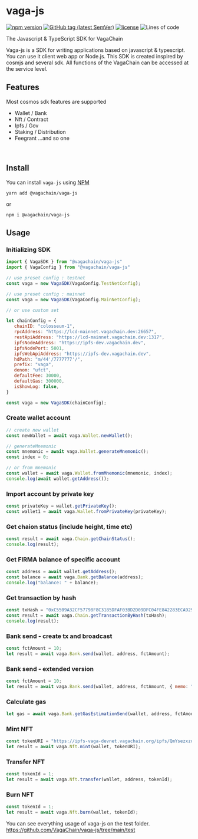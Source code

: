 # vaga-js

[![npm version](https://badge.fury.io/js/%40vagachain%2Fvaga-js.svg)](https://badge.fury.io/js/%40vagachain%2Fvaga-js)
[![GitHub tag (latest SemVer)](https://img.shields.io/github/v/tag/vagachain/vaga-js)](https://github.com/vagachain/vaga-js/releases)
[![license](https://img.shields.io/badge/License-MIT-blue.svg)](https://github.com/vagachain/vaga-js/blob/master/LICENSE)
![Lines of code](https://img.shields.io/tokei/lines/github/vagachain/vaga-js)

The Javascript & TypeScript SDK for VagaChain

Vaga-js is a SDK for writing applications based on javascript & typescript. You can use it client web app or Node.js. This SDK is created inspired by cosmjs and several sdk. All functions of the VagaChain can be accessed at the service level.

## Features
 Most cosmos sdk features are supported
- Wallet / Bank
- Nft / Contract
- Ipfs / Gov
- Staking / Distribution
- Feegrant ...and so one

</br>


## Install
You can install `vaga-js` using [NPM](https://www.npmjs.com/package/@vagachain/vaga-js)
```
yarn add @vagachain/vaga-js
```
or
```
npm i @vagachain/vaga-js
```

## Usage
### Initializing SDK
```js
import { VagaSDK } from "@vagachain/vaga-js"
import { VagaConfig } from "@vagachain/vaga-js"

// use preset config : testnet
const vaga = new VagaSDK(VagaConfig.TestNetConfig);

// use preset config : mainnet
const vaga = new VagaSDK(VagaConfig.MainNetConfig);

// or use custom set

let chainConfig = {
   chainID: "colosseum-1",
   rpcAddress: "https://lcd-mainnet.vagachain.dev:26657",
   restApiAddress: "https://lcd-mainnet.vagachain.dev:1317",
   ipfsNodeAddress: "https://ipfs-dev.vagachain.dev",
   ipfsNodePort: 5001,
   ipfsWebApiAddress: "https://ipfs-dev.vagachain.dev",
   hdPath: "m/44'/7777777'/",
   prefix: "vaga",
   denom: "ufct",
   defaultFee: 30000,
   defaultGas: 300000,
   isShowLog: false,
}

const vaga = new VagaSDK(chainConfig);

```

### Create wallet account
```js
// create new wallet
const newWallet = await vaga.Wallet.newWallet();

// generateMnemonic
const mnemonic = await vaga.Wallet.generateMnemonic();
const index = 0;

// or from mnemonic
const wallet = await vaga.Wallet.fromMnemonic(mnemonic, index);
console.log(await wallet.getAddress());
```

### Import account by private key
```js
const privateKey = wallet.getPrivateKey();
const wallet1 = await vaga.Wallet.fromPrivateKey(privateKey);
```

### Get chaion status (include height, time etc)
```js
const result = await vaga.Chain.getChainStatus();
console.log(result);
```

### Get FIRMA balance of specific account
```js
const address = await wallet.getAddress();
const balance = await vaga.Bank.getBalance(address);
console.log("balance: " + balance);
```

### Get transaction by hash
```js
const txHash = "0xC5509A32CF57798F8C3185DFAF03BD2D09DFC04FE842283ECA9298F5F60E340F";
const result = await vaga.Chain.getTransactionByHash(txHash);
console.log(result);
```

### Bank send - create tx and broadcast
```js
const fctAmount = 10;
let result = await vaga.Bank.send(wallet, address, fctAmount);
```

### Bank send - extended version
```js
const fctAmount = 10;
let result = await vaga.Bank.send(wallet, address, fctAmount, { memo: "", fee: 30000, gas: 300000 });
```

### Calculate gas
```js
let gas = await vaga.Bank.getGasEstimationSend(wallet, address, fctAmount);
```

### Mint NFT
```js
const tokenURI = "https://ipfs-vaga-devnet.vagachain.org/ipfs/QmYsezxzunake9EmyoU4HsWKEyHQLgE3syTEpTSQEhNChA";
let result = await vaga.Nft.mint(wallet, tokenURI);
```

### Transfer NFT
```js
const tokenId = 1;
let result = await vaga.Nft.transfer(wallet, address, tokenId);
```

### Burn NFT
```js
const tokenId = 1;
let result = await vaga.Nft.burn(wallet, tokenId);
```

You can see everything usage of vaga-js on the test folder.
</br>
https://github.com/VagaChain/vaga-js/tree/main/test
